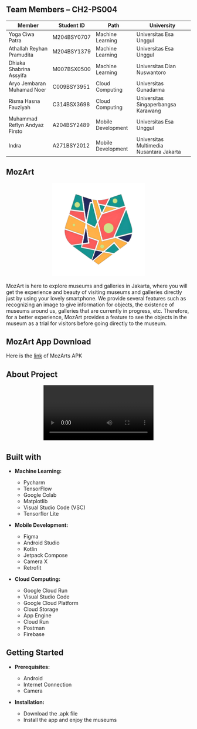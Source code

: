## Team Members – CH2-PS004
| Member                             | Student ID        | Path                 | University                                  |
|------------------------------------|-------------------|----------------------|---------------------------------------------|
| Yoga Ciwa Patra             | M204BSY0707 | Machine Learning | Universitas Esa Unggul            |
| Athallah Reyhan Pramudita | M204BSY1379 | Machine Learning | Universitas Esa Unggul            |
| Dhiaka Shabrina Assyifa    | M007BSX0500 | Machine Learning | Universitas Dian Nuswantoro    |
| Aryo Jembaran Muhamad Noer  | C009BSY3951 | Cloud Computing   | Universitas Gunadarma          |
| Risma Hasna Fauziyah       | C314BSX3698 | Cloud Computing   | Universitas Singaperbangsa Karawang |
| Muhammad Reflyn Andyaz Firsto | A204BSY2489 | Mobile Development | Universitas Esa Unggul            |
| Indra                                | A271BSY2012 | Mobile Development | Universitas Multimedia Nusantara Jakarta |

## MozArt
<p align="center">
  <img src="https://github.com/Altaair07/MozArt/blob/01f303dd92b91ba70447f647e05e0ea26324f9b5/MozArt%20Logo.jpg" alt="MozArt Logo" style="width:50%;">
</p>

MozArt is here to explore museums and galleries in Jakarta, where you will get the experience and beauty of visiting museums and galleries directly just by using your lovely smartphone. We provide several features such as recognizing an image to give information for objects, the existence of museums around us, galleries that are currently in progress, etc. Therefore, for a better experience, MozArt provides a feature to see the objects in the museum as a trial for visitors before going directly to the museum.

## MozArt App Download
Here is the [link](menyusul) of MozArts APK

## About Project
<div align="center">
  <video src="Menyusul width="400" />
</div>

## Built with

- **Machine Learning:**
  - Pycharm
  - TensorFlow
  - Google Colab
  - Matplotlib
  - Visual Studio Code (VSC)
  - Tensorflor Lite

- **Mobile Development:**
  - Figma
  - Android Studio
  - Kotlin
  - Jetpack Compose
  - Camera X
  - Retrofit

- **Cloud Computing:**
  - Google Cloud Run
  - Visual Studio Code
  - Google Cloud Platform
  - Cloud Storage
  - App Engine
  - Cloud Run
  - Postman
  - Firebase

## Getting Started

- **Prerequisites:**
  - Android
  - Internet Connection
  - Camera

- **Installation:**
  - Download the .apk file
  - Install the app and enjoy the museums
